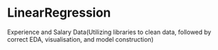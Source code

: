 # LinearRegression
Experience and Salary Data(Utilizing libraries to clean data, followed by correct EDA, visualisation, and model construction)
